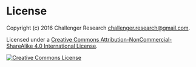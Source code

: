 # License

Copyright (c) 2016 Challenger Research <challenger.research@gmail.com>.

Licensed under a
  <a rel="license"  
    href="http://creativecommons.org/licenses/by-nc-sa/4.0/">
    Creative Commons Attribution-NonCommercial-ShareAlike 4.0 International License</a>.

<a rel="license" href="http://creativecommons.org/licenses/by-nc-sa/4.0/">
  <img alt="Creative Commons License" style="border-width:0" src="https://i.creativecommons.org/l/by-nc-sa/4.0/88x31.png" />
  </a>
